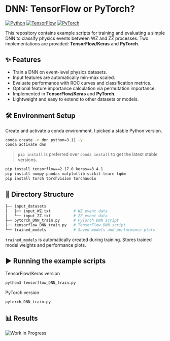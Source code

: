
# DNN: TensorFlow or PyTorch?

[![Python](https://img.shields.io/badge/python-3.11-blue.svg)](https://www.python.org/) [![TensorFlow](https://img.shields.io/badge/tensorflow-2.17.0-orange.svg)](https://www.tensorflow.org/) [![PyTorch](https://img.shields.io/badge/pytorch-latest-red.svg)](https://pytorch.org/)


This repository contains example scripts for training and evaluating a simple DNN to classify physics events between WZ and ZZ processes. Two implementations are provided: **TensorFlow/Keras** and **PyTorch**.

## ✨ Features

- Train a DNN on event-level physics datasets.
- Input features are automatically min-max scaled.
- Evaluate performance with ROC curves and classification metrics.
- Optional feature importance calculation via permutation importance.
- Implemented in **TensorFlow/Keras** and **PyTorch**.
- Lightweight and easy to extend to other datasets or models.


## 🛠️ Environment Setup
Create and activate a conda environment. I picked a stable Python version.
```bash
conda create -n dnn python=3.11 -y
conda activate dnn
```
> `pip install` is preferred over `conda install` to get the latest stable versions.
```bash
pip install tensorflow==2.17.0 keras==3.4.1
pip install numpy pandas matplotlib scikit-learn tqdm
pip install torch torchvision torchaudio
```

## 📂 Directory Structure
```bash
├── input_datasets
│   ├── input_WZ.txt          # WZ event data
│   └── input_ZZ.txt          # ZZ event data
├── pytorch_DNN_train.py      # PyTorch DNN script
├── tensorflow_DNN_train.py   # TensorFlow DNN script
└── trained_models            # Saved models and performance plots
```
`trained_models` is automatically created during training. Stores trained model weights and performance plots.

## ▶️ Running the example scripts
TensorFlow/Keras version
```bash
python3 tensorflow_DNN_train.py
```
PyTorch version
```bash
pytorch_DNN_train.py
```

## 📊 Results
 ![Work in Progress](https://img.shields.io/badge/WORK%20IN%20PROGRESS-red?style=for-the-badge&logo=github)
